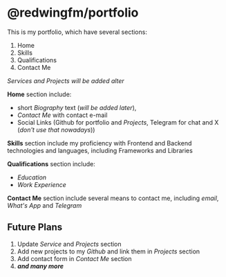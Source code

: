# @redwingfm/portfolio

This is my portfolio, which have several sections:
1. Home
2. Skills
3. Qualifications
4. Contact Me

*Services and Projects will be added alter*

**Home** section include:
- short *Biography* text (*will be added later*),
- *Contact Me* with contact e-mail
- Social Links (Github for portfolio and *Projects*, Telegram for chat and X (*don't use that nowadays*))

**Skills** section include my proficiency with Frontend and Backend technologies and languages, including Frameworks and Libraries

**Qualifications** section include:
- *Education*
- *Work Experience*

**Contact Me** section include several means to contact me, including *email*, *What's App* and *Telegram*


## Future Plans

1. Update *Service* and *Projects* section
2. Add new projects to my *Github* and link them in *Projects* section
3. Add contact form in *Contact Me* section
4. ***and many more***